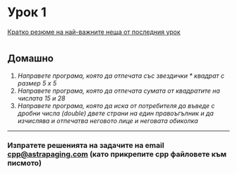 # Урок 1

[Кратко резюме на най-важните неща от последния урок](http://cpp.sh/3fqk6/)

#

## Домашно

1. *Направете програма, която да отпечата със звездички * квадрат с размер 5 х 5*
2. *Направете програма, която да отпечата сумата от квадратите на числата 15 и 28*
3. *Направете програма, която да иска от потребителя да въведе с дробни числа (double) двете страни на един правоъгълник и да изчислява и отпечатва неговото лице и неговата обиколка*

--------------------

### Изпратете решенията на задачите на email cpp@astrapaging.com (като прикрепите cpp файловете към писмото)
